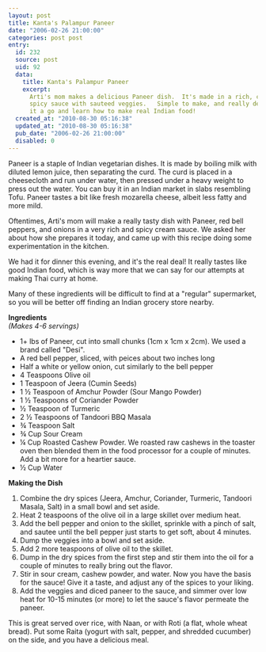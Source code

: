 ```yaml
---
layout: post
title: Kanta's Palampur Paneer
date: "2006-02-26 21:00:00"
categories: post post
entry:
  id: 232
  source: post
  uid: 92
  data:
    title: Kanta's Palampur Paneer
    excerpt:
      Arti's mom makes a delicious Paneer dish.  It's made in a rich, creamy,
      spicy sauce with sauteed veggies.   Simple to make, and really delicious.  Give
      it a go and learn how to make real Indian food!
  created_at: "2010-08-30 05:16:38"
  updated_at: "2010-08-30 05:16:38"
  pub_date: "2006-02-26 21:00:00"
  disabled: 0
---
```


<p>Paneer is a staple of Indian vegetarian dishes.  It is made by boiling milk with diluted lemon juice, then separating the curd.  The curd is placed in a cheesecloth and run under water, then pressed under a heavy weight to press out the water.  You can buy it in an Indian market in slabs resembling Tofu.  Paneer tastes a bit like fresh mozarella cheese, albeit less fatty and more mild.</p>

<p>Oftentimes, Arti's mom will make a really tasty dish with Paneer, red bell peppers, and onions in a very rich and spicy cream sauce.  We asked her about how she prepares it today, and came up with this recipe doing some experimentation in the kitchen.</p>

<p>We had it for dinner this evening, and it's the real deal!  It really tastes like good Indian food, which is way more that we can say for our attempts at making Thai curry at home.</p>

<p>Many of these ingredients will be difficult to find at a "regular" supermarket, so you will be better off finding an Indian grocery store nearby.</p>

<b>Ingredients</b><br><em>(Makes 4-6 servings)</em>

<ul>
<li>1+ lbs of Paneer, cut into small chunks (1cm x 1cm x 2cm).  We used a brand called "Desi".</li>
<li>A red bell pepper, sliced, with peices about  two inches long</li>
<li>Half a white or yellow onion, cut similarly to the bell pepper</li>
<li>4 Teaspoons Olive oil</li>
<li>1 Teaspoon of Jeera (Cumin Seeds)</li>
<li>1 &frac12; Teaspoon of Amchur Powder (Sour Mango Powder)</li>
<li>1 &frac12; Teaspoons of Coriander Powder</li>
<li>&frac12; Teaspoon of Turmeric</li>
<li>2 &frac12; Teaspoons of Tandoori BBQ Masala</li>
<li>&frac34; Teaspoon Salt</li>
<li>&frac34; Cup Sour Cream</li>
<li>&frac14; Cup Roasted Cashew Powder.  We roasted raw cashews in the toaster oven then blended them in the food processor for a couple of minutes.  Add a bit more for a heartier sauce.</li>
<li>&frac12; Cup Water</li>
</ul>
<b>Making the Dish</b>
<ol>
<li>Combine the dry spices (Jeera, Amchur, Coriander, Turmeric, Tandoori Masala, Salt) in a small bowl and set aside.</li>
<li>Heat 2 teaspoons of the olive oil in a large skillet over medium heat.</li>
<li>Add the bell pepper and onion to the skillet, sprinkle with a pinch of salt, and sautee until the bell pepper just starts to get soft, about 4 minutes.</li>
<li>Dump the veggies into a bowl and set aside.</li>
<li>Add 2 more teaspoons of olive oil to the skillet.</li>
<li>Dump in the dry spices from the first step and stir them into the oil for a couple of minutes to really bring out the flavor.</li>
<li>Stir in sour cream, cashew powder, and water.  Now you have the basis for the sauce!  Give it a taste, and adjust any of the spices to your liking.</li>
<li>Add the veggies and diced paneer to the sauce, and simmer over low heat for 10-15 minutes (or more) to let the sauce's flavor permeate the paneer.</li>
</ol>
<p>This is great served over rice, with Naan, or with Roti (a flat, whole wheat bread).  Put some Raita (yogurt with salt, pepper, and shredded cucumber) on the side, and you have a delicious meal.</p>
